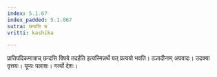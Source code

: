 ```yaml
---
index: 5.1.67
index_padded: 5.1.067
sutra: छन्दसि च
vritti: kashika

---
```

प्रातिपदिकमात्राच् छन्दसि विषये तदर्हति इत्यस्मिन्नर्थे यत् प्रत्ययो भवति। ठञादीनाम् अपवादः। उदक्या वृत्तयः। यूप्यः पलाशः। गर्त्यो देशः।